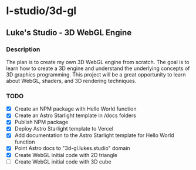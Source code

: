 # l-studio/3d-gl

## Luke's Studio - 3D WebGL Engine

### Description

The plan is to create my own 3D WebGL engine from scratch. The goal is to learn how to create a 3D engine and understand the underlying concepts of 3D graphics programming. This project will be a great opportunity to learn about WebGL, shaders, and 3D rendering techniques.

### TODO

- [x] Create an NPM package with Hello World function
- [x] Create an Astro Starlight template in /docs folders
- [x] Publish NPM package
- [x] Deploy Astro Starlight template to Vercel
- [x] Add documentation to the Astro Starlight template for Hello World function
- [x] Point Astro docs to "3d-gl.lukes.studio" domain
- [x] Create WebGL initial code with 2D triangle
- [ ] Create WebGL initial code with 3D cube
